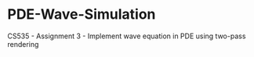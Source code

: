 # PDE-Wave-Simulation
CS535 - Assignment 3 - Implement wave equation in PDE using two-pass rendering
